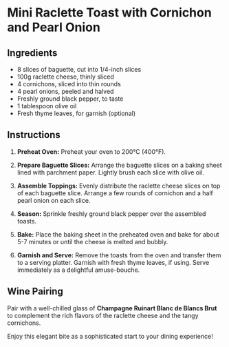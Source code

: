 # Mini Raclette Toast with Cornichon and Pearl Onion

## Ingredients

- 8 slices of baguette, cut into 1/4-inch slices
- 100g raclette cheese, thinly sliced
- 4 cornichons, sliced into thin rounds
- 4 pearl onions, peeled and halved
- Freshly ground black pepper, to taste
- 1 tablespoon olive oil
- Fresh thyme leaves, for garnish (optional)

## Instructions

1. **Preheat Oven:**
   Preheat your oven to 200°C (400°F).

2. **Prepare Baguette Slices:**
   Arrange the baguette slices on a baking sheet lined with parchment paper. Lightly brush each slice with olive oil.

3. **Assemble Toppings:**
   Evenly distribute the raclette cheese slices on top of each baguette slice. Arrange a few rounds of cornichon and a half pearl onion on each slice.

4. **Season:**
   Sprinkle freshly ground black pepper over the assembled toasts.

5. **Bake:**
   Place the baking sheet in the preheated oven and bake for about 5-7 minutes or until the cheese is melted and bubbly.

6. **Garnish and Serve:**
   Remove the toasts from the oven and transfer them to a serving platter. Garnish with fresh thyme leaves, if using. Serve immediately as a delightful amuse-bouche.

## Wine Pairing

Pair with a well-chilled glass of **Champagne Ruinart Blanc de Blancs Brut** to complement the rich flavors of the raclette cheese and the tangy cornichons.

Enjoy this elegant bite as a sophisticated start to your dining experience!